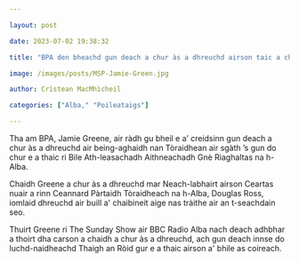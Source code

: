 ```yaml
---

layout: post

date: 2023-07-02 19:38:32

title: "BPA den bheachd gun deach a chur às a dhreuchd airson taic a chur ri ath-leasachaidhean gnè"

image: /images/posts/MSP-Jamie-Green.jpg

author: Crìstean MacMhìcheil

categories: ["Alba," "Poileataigs"]

---
```


Tha am BPA, Jamie Greene, air ràdh gu bheil e a’ creidsinn gun deach a chur às a dhreuchd air being-aghaidh nan Tòraidhean air sgàth ’s gun do chur e a thaic ri Bile Ath-leasachadh Aithneachadh Gnè Riaghaltas na h-Alba.

Chaidh Greene a chur às a dhreuchd mar Neach-labhairt airson Ceartas nuair a rinn Ceannard Pàrtaidh Tòraidheach na h-Alba, Douglas Ross, iomlaid dhreuchd air buill a' chaibineit aige nas tràithe air an t-seachdain seo.

Thuirt Greene ri The Sunday Show air BBC Radio Alba nach deach adhbhar a thoirt dha carson a chaidh a chur às a dhreuchd, ach gun deach innse do luchd-naidheachd Thaigh an Ròid gur e a thaic airson a' bhile as coireach.
